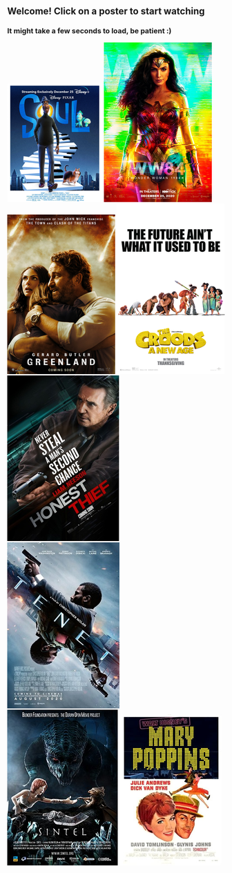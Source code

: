 ## Welcome! Click on a poster to start watching 
### It might take a few seconds to load, be patient :)
[![Soul](https://raw.githubusercontent.com/mat-mo/shooroo/gh-pages/assets/Soul_Poster.jpg)](https://mat-mo.github.io/shooroo/video/soul.html)
[![Wonder woman 1984](https://raw.githubusercontent.com/mat-mo/shooroo/gh-pages/assets/Wonder_Woman_1984.png)](https://mat-mo.github.io/shooroo/video/wonder_woman_1984.html)
[![Greenland](https://raw.githubusercontent.com/mat-mo/shooroo/gh-pages/assets/Greenland_film.png)](https://mat-mo.github.io/shooroo/video/greenland.html)
[![The_Croods_A_New_Age](https://raw.githubusercontent.com/mat-mo/shooroo/gh-pages/assets/The_Croods_-_A_New_Age.png)](https://mat-mo.github.io/shooroo/video/the_croods_a_new_age.html)
[![Honest_thief](https://raw.githubusercontent.com/mat-mo/shooroo/gh-pages/assets/Honest_Thief_poster.jpg)](https://mat-mo.github.io/shooroo/video/honest_thief.html)
[![Tenet](//raw.githubusercontent.com/mat-mo/shooroo/gh-pages/assets/Tenet_movie_poster.jpg)](https://mat-mo.github.io/shooroo/video/tenet.html)
[![Sintel](https://raw.githubusercontent.com/mat-mo/shooroo/gh-pages/assets/Sintel_poster.jpg)](https://mat-mo.github.io/shooroo/video/sintel.html)
[![Mary Poppins](https://raw.githubusercontent.com/mat-mo/shooroo/gh-pages/assets/Marypoppins.jpg)](https://mat-mo.github.io/shooroo/video/mary_poppins.html)

